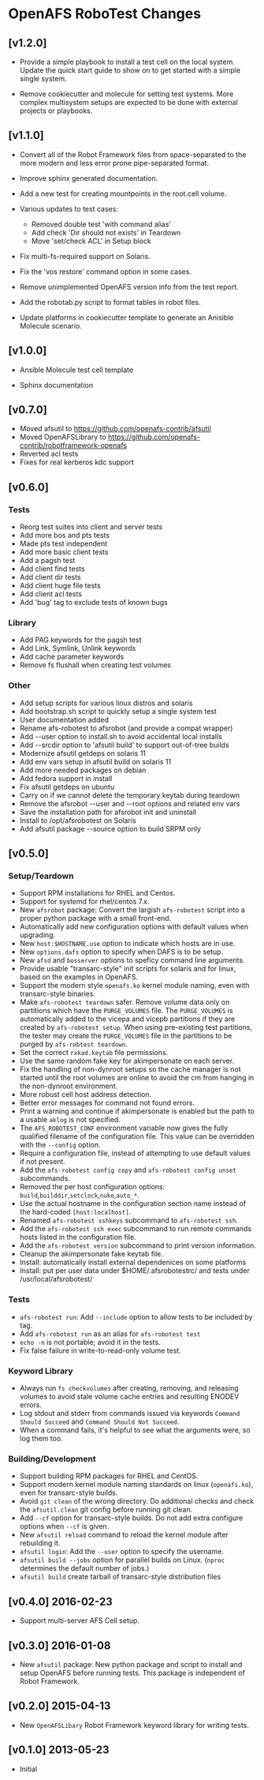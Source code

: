 # OpenAFS RoboTest Changes

## [v1.2.0]

* Provide a simple playbook to install a test cell on the local system.  Update
  the quick start guide to show on to get started with a simple single system.

* Remove cookiecutter and molecule for setting test systems. More complex
  multisystem setups are expected to be done with external projects or
  playbooks.

## [v1.1.0]

* Convert all of the Robot Framework files from space-separated to the more
  modern and less error prone pipe-separated format.

* Improve sphinx generated documentation.

* Add a new test for creating mountpoints in the root.cell volume.

* Various updates to test cases:
  - Removed double test 'with command alias'
  - Add check 'Dir should not exists' in Teardown
  - Move 'set/check ACL' in Setup block

* Fix multi-fs-required support on Solaris.

* Fix the 'vos restore' command option in some cases.

* Remove unimplemented OpenAFS version info from the test report.

* Add the robotab.py script to format tables in robot files.

* Update platforms in cookiecutter template to generate an Anisible Molecule
  scenario.

## [v1.0.0]

* Ansible Molecule test cell template

* Sphinx documentation

## [v0.7.0]

* Moved afsutil to https://github.com/openafs-contrib/afsutil
* Moved OpenAFSLibrary to https://github.com/openafs-contrib/robotframework-openafs
* Reverted acl tests
* Fixes for real kerberos kdc support

## [v0.6.0]

### Tests

* Reorg test suites into client and server tests
* Add more bos and pts tests
* Made pts test independent
* Add more basic client tests
* Add a pagsh test
* Add client find tests
* Add client dir tests
* Add client huge file tests
* Add client acl tests
* Add 'bug' tag to exclude tests of known bugs

### Library

* Add PAG keywords for the pagsh test
* Add Link, Symlink, Unlink keywords
* Add cache parameter keywords
* Remove fs flushall when creating test volumes

### Other

* Add setup scripts for various linux distros and solaris
* Add bootstrap.sh script to quickly setup a single system test
* User documentation added
* Rename afs-robotest to afsrobot (and provide a compat wrapper)
* Add --user option to install.sh to avoid accidental local installs
* Add --srcdir option to 'afsutil build' to support out-of-tree builds
* Modernize afsutil getdeps on solaris 11
* Add env vars setup in afsutil build on solaris 11
* Add more needed packages on debian
* Add fedora support in install
* Fix afsutil getdeps on ubuntu
* Carry on if we cannot delete the temporary keytab during teardown
* Remove the afsrobot --user and --root options and related env vars
* Save the installation path for afsrobot init and uninstall
* Install to /opt/afsrobotest on Solaris
* Add afsutil package --source option to build SRPM only


## [v0.5.0]

### Setup/Teardown

* Support RPM installations for RHEL and Centos.
* Support for systemd for rhel/centos 7.x.
* New `afsrobot` package: Convert the largish `afs-robotest` script into a proper python package with a small front-end.
* Automatically add new configuration options with default values when upgrading.
* New `host:$HOSTNAME.use` option to indicate which hosts are in use.
* New `options.dafs` option to specify when DAFS is to be setup.
* New `afsd` and `bosserver` options to speficy command line arguments.
* Provide usable "transarc-style" init scripts for solaris and for linux, based on the examples in OpenAFS.
* Support the modern style `openafs.ko` kernel module naming, even with transarc-style binaries.
* Make `afs-robotest teardown` safer.  Remove volume data only on partitions which have the `PURGE_VOLUMES` file.  The `PURGE_VOLUMES` is automatically added to the vicepa and vicepb partitions if they are created by `afs-robotest setup`.  When using pre-existing test partitions, the tester may create the `PURGE_VOLUMES` file in the partitions to be purged by `afs-robtest teardown`.
* Set the correct `rxkad.keytab` file permissions.
* Use the same random fake key for akimpersonate on each server.
* Fix the handling of non-dynroot setups so the cache manager is not started until the root volumes are online to avoid the cm from hanging in the non-dynroot environment.
* More robust cell host address detection.
* Better error messages for command not found errors.
* Print a warning and continue if akimpersonate is enabled but the path to a usable `aklog` is not specified.
* The `AFS_ROBOTEST_CONF` environment variable now gives the fully qualified filename of the configuration file. This value can be overridden with the `--config` option.
* Require a configuration file, instead of attempting to use default values if not present.
* Add the `afs-robotest config copy` and `afs-robotest config unset` subcommands.
* Removed the per host configuration options: `build`,`builddir`,`setclock`,`nuke`,`auto_*`.
* Use the actual hostname in the configuration section name instead of the hard-coded `[host:localhost]`.
* Renamed `afs-robotest sshkeys` subcommand to `afs-robotest ssh`.
* Add the `afs-robotest ssh exec` subcommand to run remote commands hosts listed in the configuration file.
* Add the `afs-robotest version` subcommand to print version information.
* Cleanup the akimpersonate fake keytab file.
* Install: automatically install external dependenices on some platforms
* Install: put per user data under $HOME/.afsrobotestrc/ and tests under /usr/local/afsrobotest/

### Tests

* `afs-robotest run`: Add `--include` option to allow tests to be included by tag.
* Add `afs-robotest run` as an alias for `afs-robotest test`
* `echo -n` is not portable; avoid it in the tests.
* Fix false failure in write-to-read-only volume test.

### Keyword Library

* Always run `fs checkvolumes` after creating, removing, and releasing volumes to avoid stale volume cache entries and resulting ENODEV errors.
* Log stdout and stderr from commands issued via keywords `Command Should Succeed` and `Command Should Not Succeed`.
* When a command fails, it's helpful to see what the arguments were, so log them too.

### Building/Development

* Support building RPM packages for RHEL and CentOS.
* Support modern kernel module naming standards on linux (`openafs.ko`), even for transarc-style builds.
* Avoid `git clean` of the wrong directory. Do additional checks and check the `afsutil.clean` git config before running git clean.
* Add `--cf` option for transarc-style builds. Do not add extra configure options when `--cf` is given.
* New `afsutil reload` command to reload the kernel module after rebuilding it.
* `afsutil login`: Add the `--user` option to specify the username.
* `afsutil build --jobs` option for parallel builds on Linux. (`nproc` determines the default number of jobs.)
* `afsutil build` create tarball of transarc-style distribution files

## [v0.4.0] 2016-02-23

* Support multi-server AFS Cell setup.

## [v0.3.0] 2016-01-08

* New `afsutil` package: New python package and script to install and setup OpenAFS before running tests. This package is independent of Robot Framework.

## [v0.2.0] 2015-04-13

* New `OpenAFSLibary` Robot Framework keyword library for writing tests.

## [v0.1.0] 2013-05-23

* Initial
